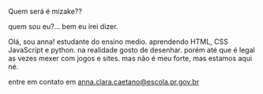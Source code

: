 Quem será é mizake??

quem sou eu?... bem eu irei dizer.

Olá, sou anna! estudante do ensino medio. aprendendo HTML, CSS JavaScript e python. na realidade gosto de desenhar. porém até que é legal as vezes mexer com jogos e sites. mas não é meu forte, mas estamos aqui né.

entre em contato em anna.clara.caetano@escola.pr.gov.br

